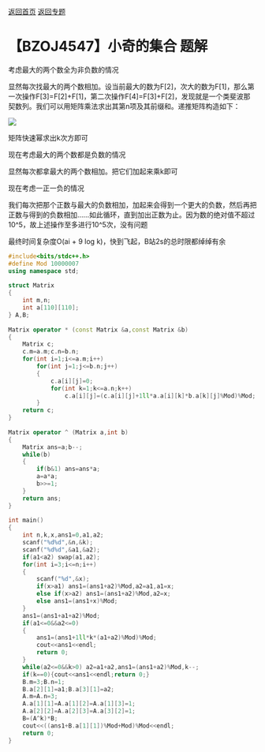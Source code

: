 [返回首页](https://EbolaEmperor.github.io)
[返回专题](https://EbolaEmperor.github.io/special/Matrix)

# 【BZOJ4547】小奇的集合 题解

考虑最大的两个数全为非负数的情况

显然每次找最大的两个数相加。设当前最大的数为F[2]，次大的数为F[1]，那么第一次操作F[3]=F[2]+F[1]，第二次操作F[4]=F[3]+F[2]，发现就是一个类斐波那契数列。我们可以用矩阵乘法求出其第n项及其前缀和。递推矩阵构造如下：

![](http://wx2.sinaimg.cn/mw690/0060lm7Tly1fsgthzrvmaj30rs0cndg6.jpg)

矩阵快速幂求出k次方即可

现在考虑最大的两个数都是负数的情况

显然每次都拿最大的两个数相加。把它们加起来乘k即可

现在考虑一正一负的情况

我们每次把那个正数与最大的负数相加，加起来会得到一个更大的负数，然后再把正数与得到的负数相加……如此循环，直到加出正数为止。因为数的绝对值不超过10^5，故上述操作至多进行10^5次，没有问题

最终时间复杂度O(ai + 9 log k)，快到飞起，B站2s的总时限都绰绰有余

```cpp
#include<bits/stdc++.h>
#define Mod 10000007
using namespace std;
 
struct Matrix
{
    int m,n;
    int a[110][110];
} A,B;
 
Matrix operator * (const Matrix &a,const Matrix &b)
{
    Matrix c;
    c.m=a.m;c.n=b.n;
    for(int i=1;i<=a.m;i++)
        for(int j=1;j<=b.n;j++)
        {
            c.a[i][j]=0;
            for(int k=1;k<=a.n;k++)
                c.a[i][j]=(c.a[i][j]+1ll*a.a[i][k]*b.a[k][j]%Mod)%Mod;
        }
    return c;
}
 
Matrix operator ^ (Matrix a,int b)
{
    Matrix ans=a;b--;
    while(b)
    {
        if(b&1) ans=ans*a;
        a=a*a;
        b>>=1;
    }
    return ans;
}
 
int main()
{
    int n,k,x,ans1=0,a1,a2;
    scanf("%d%d",&n,&k);
    scanf("%d%d",&a1,&a2);
    if(a1<a2) swap(a1,a2);
    for(int i=3;i<=n;i++)
    {
        scanf("%d",&x);
        if(x>a1) ans1=(ans1+a2)%Mod,a2=a1,a1=x;
        else if(x>a2) ans1=(ans1+a2)%Mod,a2=x;
        else ans1=(ans1+x)%Mod;
    }
    ans1=(ans1+a1+a2)%Mod;
    if(a1<=0&&a2<=0)
    {
        ans1=(ans1+1ll*k*(a1+a2)%Mod)%Mod;
        cout<<ans1<<endl;
        return 0;
    }
    while(a2<=0&&k>0) a2=a1+a2,ans1=(ans1+a2)%Mod,k--;
    if(k==0){cout<<ans1<<endl;return 0;}
    B.m=3;B.n=1;
    B.a[2][1]=a1;B.a[3][1]=a2;
    A.m=A.n=3;
    A.a[1][1]=A.a[1][2]=A.a[1][3]=1;
    A.a[2][2]=A.a[2][3]=A.a[3][2]=1;
    B=(A^k)*B;
    cout<<((ans1+B.a[1][1])%Mod+Mod)%Mod<<endl;
    return 0;
}
```
